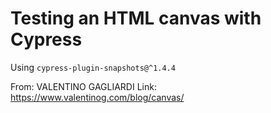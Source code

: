 # Testing an HTML canvas with Cypress

Using `cypress-plugin-snapshots@^1.4.4`

From: VALENTINO GAGLIARDI
Link: <https://www.valentinog.com/blog/canvas/>
